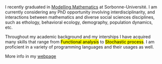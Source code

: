   I recently graduated in [Modelling Mathematics](https://www.ljll.fr/MathModel/presentation/mbio.html) at Sorbonne-Université.  I am currently considering any PhD opportunity involving interdisciplinarity, and interactions between mathematics and diverse social sciences disciplines, such as ethology, behavioral ecology, demography, population dynamics, etc.

  Throughout my academic background and my interships I have acquired many skills that range from <mark>Functional analysis</mark> to <mark>Stochastic process</mark>. I am proficient in a variety of programming languages and their usages as well.

  More info in my [webpage](https://ameneceur.github.io)

<!---
ameneceur/ameneceur is a ✨ special ✨ repository because its `README.md` (this file) appears on your GitHub profile.
You can click the Preview link to take a look at your changes.
--->
